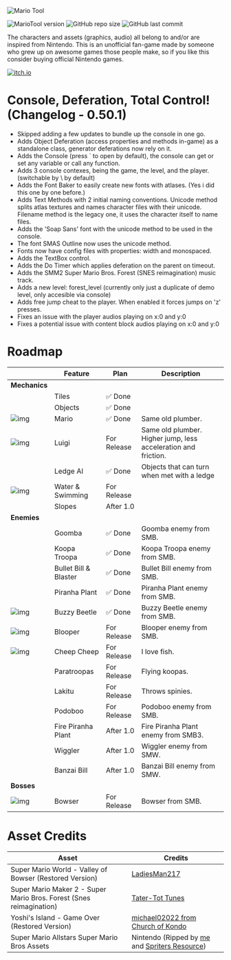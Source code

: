 ![Mario Tool](https://i.imgur.com/uQdEY8F.png)

![MarioTool version](https://img.shields.io/badge/version-0.50.1-blue?style=for-the-badge)
![GitHub repo size](https://img.shields.io/github/repo-size/spigbop/MarioTool?style=for-the-badge)
![GitHub last commit](https://img.shields.io/github/last-commit/spigbop/MarioTool?style=for-the-badge)

The characters and assets (graphics, audio) all belong to and/or are inspired from Nintendo. This is an unofficial fan-game made by someone who grew up on awesome games those people make, so if you like this consider buying official Nintendo games.

[![itch.io](https://img.shields.io/badge/itch.io-%23FF0B34.svg?logo=Itch.io&logoColor=white&style=for-the-badge)](https://xpoxy.itch.io/mariotool)

# Console, Deferation, Total Control! (Changelog - 0.50.1)
- Skipped adding a few updates to bundle up the console in one go.
- Adds Object Deferation (access properties and methods in-game) as a standalone class, generator deferations now rely on it.
- Adds the Console (press ` to open by default), the console can get or set any variable or call any function.
- Adds 3 console contexes, being the game, the level, and the player. (switchable by \ by default)
- Adds the Font Baker to easily create new fonts with atlases. (Yes i did this one by one before.)
- Adds Text Methods with 2 initial naming conventions. Unicode method splits atlas textures and names character files with their unicode. Filename method is the legacy one, it uses the character itself to name files.
- Adds the 'Soap Sans' font with the unicode method to be used in the console.
- The font SMAS Outline now uses the unicode method.
- Fonts now have config files with properties: width and monospaced.
- Adds the TextBox control.
- Adds the Do Timer which applies deferation on the parent on timeout.
- Adds the SMM2 Super Mario Bros. Forest (SNES reimagination) music track.
- Adds a new level: forest_level (currently only just a duplicate of demo level, only accesible via console)
- Adds free jump cheat to the player. When enabled it forces jumps on 'z' presses.
- Fixes an issue with the player audios playing on x:0 and y:0
- Fixes a potential issue with content block audios playing on x:0 and y:0


# Roadmap

| |Feature|Plan|Description|
|-|-|-|-|
|**Mechanics**| | | |
||Tiles|✅ Done||
||Objects|✅ Done||
|![img](https://i.imgur.com/qjX1MtK.gif)|Mario|✅ Done|Same old plumber.|
|![img](https://i.imgur.com/R5GySVD.gif)|Luigi|For Release|Same old plumber. Higher jump, less acceleration and friction.|
||Ledge AI|✅ Done|Objects that can turn when met with a ledge|
|![img](https://i.imgur.com/v2XARhq.gif)|Water & Swimming|For Release| |
||Slopes|After 1.0||
|**Enemies**| | | |
||Goomba|✅ Done|Goomba enemy from SMB.|
||Koopa Troopa|✅ Done|Koopa Troopa enemy from SMB.|
||Bullet Bill & Blaster|✅ Done|Bullet Bill enemy from SMB.|
||Piranha Plant|✅ Done|Piranha Plant enemy from SMB.|
|![img](https://i.imgur.com/hd4pyzr.gif)|Buzzy Beetle|✅ Done|Buzzy Beetle enemy from SMB.|
|![img](https://i.imgur.com/36Ln0Dz.gif)|Blooper|For Release|Blooper enemy from SMB.|
|![img](https://i.imgur.com/iX7FJpr.gif)|Cheep Cheep|For Release|I love fish.|
||Paratroopas|For Release|Flying koopas.|
||Lakitu|For Release|Throws spinies.|
||Podoboo|For Release|Podoboo enemy from SMB.|
||Fire Piranha Plant|After 1.0|Fire Piranha Plant enemy from SMB3.|
||Wiggler|After 1.0|Wiggler enemy from SMW.|
||Banzai Bill|After 1.0|Banzai Bill enemy from SMW.|
|**Bosses**| | | |
|![img](https://i.imgur.com/HnjSbn5.gif)|Bowser|For Release|Bowser from SMB.|

# Asset Credits

|Asset|Credits|
|-|-|
|Super Mario World - Valley of Bowser (Restored Version)|[LadiesMan217](https://www.youtube.com/@LadiesMan217)|
|Super Mario Maker 2 - Super Mario Bros. Forest (Snes reimagination)|[Tater-Tot Tunes](https://youtu.be/LWWHX6QPfeA)|
|Yoshi's Island - Game Over (Restored Version)|[michael02022 from Church of Kondo](https://youtu.be/fd936VoGtNo)|
|Super Mario Allstars Super Mario Bros Assets|Nintendo (Ripped by [me](https://github.com/spigbop) and [Spriters Resource](https://www.spriters-resource.com/snes/smassmb1/))|

